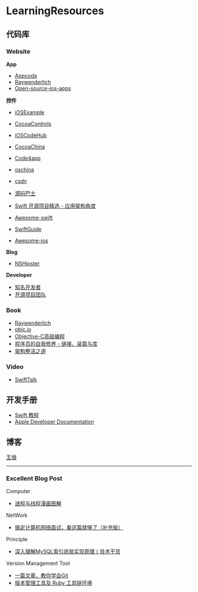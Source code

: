 # LearningResources

## 代码库

### Website
**App**
* [Appcoda](https://www.appcoda.com)
* [Raywenderlich](https://www.raywenderlich.com/library)
* [Open-source-ios-apps](https://github.com/dkhamsing/open-source-ios-apps)

**控件**
* [iOSExample](https://iosexample.com/)
* [CocoaControls](https://www.cocoacontrols.com)
* [iOSCodeHub](http://www.ioscodehub.com)
* [CocoaChina](http://code.cocoachina.com)
* [Code4app](http://www.code4app.com/category)
* [oschina](https://www.oschina.net/project/tags)
* [csdn](https://download.csdn.net/psearch/0/10/0/0/1/iOS)
* [源码巴士](http://www.appcode.cc/list-2-1.html)

* [Swift 开源项目精选 - 应用架构角度](https://xiaozhuanlan.com/topic/5796328014)
* [Awesome-swift](https://github.com/matteocrippa/awesome-swift)
* [SwiftGuide](https://github.com/ipader/SwiftGuide)
* [Awesome-ios](https://github.com/vsouza/awesome-ios)

**Blog**
* [NSHipster](https://nshipster.com/)

**Developer**
* [知名开发者](https://github.com/ipader/SwiftGuide/blob/master/2019/SwiftDevelopers.md)
* [开源项目团队](https://github.com/ipader/SwiftGuide/blob/master/2019/SwiftDevelopmentTeam.md)

### Book
* [Raywenderlich](https://store.raywenderlich.com/)
* [objc.io](https://www.objc.io/books/)
* [Objective-C高级编程](time://mall?url=https%253A%252F%252Fh5.youzan.com%252Fv2%252Fgoods%252F2ok8btknjr3e0%253Fstep%253D1)
* [程序员的自我修养 - 链接、装载与库](time://mall?url=https%253A%252F%252Fh5.youzan.com%252Fv2%252Fgoods%252F3f42f8o0371ug%253Fstep%253D1)
* [架构整洁之道](time://mall?url=https%253A%252F%252Fh5.youzan.com%252Fv2%252Fgoods%252F276fjn6r89uuw%253Fstep%253D1)

### Video
* [SwiftTalk](https://talk.objc.io)

## 开发手册
* [Swift 教程](https://swiftgg.gitbook.io/swift/swift-jiao-cheng)
* [Apple Developer Documentation](https://developer.apple.com/documentation/)


## 博客
[王垠](http://www.yinwang.org/)

---

### Excellent Blog Post
Computer
* [进程与线程漫画图解](https://www.sohu.com/a/404552424_781584)

NetWork
* [搞定计算机网络面试，看这篇就够了（补充版）](https://juejin.im/post/5b7be0b2e51d4538db34a51e)

Principle
* [深入理解MySQL索引底层实现原理丨技术干货](https://zhuanlan.zhihu.com/p/77383599)

Version Management Tool
* [一篇文章，教你学会Git](https://www.jianshu.com/p/072587b47515)
* [版本管理工具及 Ruby 工具链环境](https://juejin.im/post/6844904186048430087)


